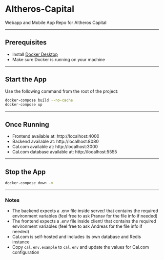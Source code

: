 # Altheros-Capital
Webapp and Mobile App Repo for Altheros Capital

---

## Prerequisites

- Install [Docker Desktop](https://www.docker.com/products/docker-desktop)
- Make sure Docker is running on your machine

---

## Start the App

Use the following command from the root of the project:

```bash
docker-compose build --no-cache
docker-compose up
```

---

## Once Running

- Frontend available at: http://localhost:4000
- Backend available at: http://localhost:8080
- Cal.com available at: http://localhost:3000
- Cal.com database available at: http://localhost:5555

---

## Stop the App

```bash
docker-compose down -v
```

---

### Notes

- The backend expects a .env file inside server/ that contains the required environment variables (feel free to ask Pranav for the file info if needed)
- The frontend expects a .env file inside client/ that contains the required environment variables (feel free to ask Andreas for the file info if needed)
- Cal.com is self-hosted and includes its own database and Redis instance
- Copy `cal.env.example` to `cal.env` and update the values for Cal.com configuration